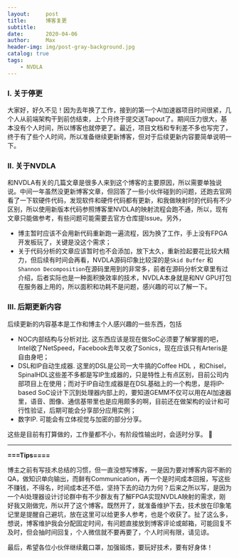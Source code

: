 ```yaml
---
layout:     post
title:      博客复更
subtitle:   
date:       2020-04-06
author:     Max
header-img: img/post-gray-background.jpg
catalog: true
tags:
    - NVDLA
---
```


### I. 关于停更

大家好，好久不见！因为去年换了工作，接到的第一个AI加速器项目时间很紧，几个人从前端架构干到前仿结束，上个月终于提交送Tapout了。期间压力很大，基本没有个人时间，所以博客也就停更了。最近，项目文档和专利差不多也写完了，终于有了些个人时间，所以准备继续更新博客，但对于后续更新内容要简单说明一下。
### II. 关于NVDLA

和NVDLA有关的几篇文章是很多人来到这个博客的主要原因，所以需要单独说说。中间一年虽然没更新博客文章，但回答了一些小伙伴碰到的问题，还跑去官网看了一下软硬件代码，发现软件和硬件代码都有更新，和我做映射时的代码有不少区别，所以使用新版本代码参照博客里NVDLA的映射流程会跑不通，所以，现有文章只能做参考，有些问题可能需要去官方仓库提Issue。另外，

* 博主暂时应该不会用新代码重新跑一遍流程，因为换了工作，手上没有FPGA开发板玩了，关键是没这个需求；
* 关于代码分析的文章应该暂时也不会添加，放下太久，重新捡起要花比较大精力，但后续有时间会再看，NVDLA源码印象比较深的是`Skid Buffer` 和`Shannon Decomposition`在源码里用到的非常多，前者在源码分析文章里有过介绍，后者实际也是一种面积换效率的技术，NVDLA本身就是和NV GPU打包在服务器上用的，所以面积和功耗不是问题，感兴趣的可以了解一下。

### III. 后期更新内容

后续更新的内容基本是工作和博主个人感兴趣的一些东西，包括

* NOC内部结构与分析对比. 这东西应该是现在做SoC必须要了解掌握的吧，Intel收了NetSpeed，Facebook去年又收了Sonics，现在应该只有Arteris是自由身吧；
* DSL和IP自动生成器. 这里的DSL是公司一大牛搞的Coffee HDL ，和Chisel，SpinalHDL这些差不多都是写IP生成器的，只是特性上有点区别，目前公司内部项目上在使用；而对于IP自动生成器是在DSL基础上的一个构思，是将IP-based SoC设计下沉到处理器内部上的，要知道GEMM不仅可以用在AI加速器里，语音、图像、通信基带里也是应用颇多的啊，目前还在做架构的设计和可行性验证，后期可能会分享部分应用实例；
* 数字IP. 可能会有立体视觉与加密的部分分享。

这些是目前有打算做的，工作量都不小，有阶段性输出时，会适时分享。 :cowboy_hat_face:

---

**===Tips====**

博主之前有写技术总结的习惯，但一直没想写博客，一是因为要对博客内容不断的QA，做知识单向输出，而鲜有Communication，再一个是时间成本回报，写这些不赚钱，不得名，时间成本还不低，坚持下去的动力为何？后来之所以写，是因为一个AI处理器设计讨论群中有不少群友有了解FPGA实现NVDLA映射的需求，刚好我又刚做完，所以开了这个博客。既然开了，就准备维护下去，技术放在印象笔记里是提醒自己避坑，放在这里可以给更多人参考，也是个收获了。扯了这么多，想说，博客维护我会分配固定时间，有问题直接放到博客评论或邮箱，可能回复不及时，但会抽时间回复，个人微信就不要再要了，个人时间有限，请见谅。

最后，希望各位小伙伴继续戴口罩，加强锻炼，要玩好技术，要有好身体！
